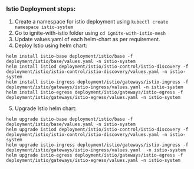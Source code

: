
### **Istio Deployment steps:**

1. Create a namespace for istio deployment using `kubectl create namespace istio-system`
2. Go to ignite-with-istio folder using `cd ignite-with-istio-mesh`
3. Update values.yaml of each helm-chart as per requirement.
4. Deploy Istio using helm chart:

 ```shell script
helm install istio-base deployment/istio/base -f deployment/istio/base/values.yaml -n istio-system
helm install istiod deployment/istio/istio-control/istio-discovery -f deployment/istio/istio-control/istio-discovery/values.yaml -n istio-system
helm install istio-ingress deployment/istio/gateways/istio-ingress -f deployment/istio/gateways/istio-ingress/values.yaml -n istio-system
helm install istio-egress deployment/istio/gateways/istio-egress -f deployment/istio/gateways/istio-egress/values.yaml -n istio-system
```
5. Upgrade Istio  helm chart:

 ```shell script
helm upgrade istio-base deployment/istio/base -f deployment/istio/base/values.yaml -n istio-system
helm upgrade istiod deployment/istio/istio-control/istio-discovery -f deployment/istio/istio-control/istio-discovery/values.yaml -n istio-system
helm upgrade istio-ingress deployment/istio/gateways/istio-ingress -f deployment/istio/gateways/istio-ingress/values.yaml  -n istio-system
helm upgrade istio-egress deployment/istio/gateways/istio-egress -f deployment/istio/gateways/istio-egress/values.yaml -n istio-system
```
